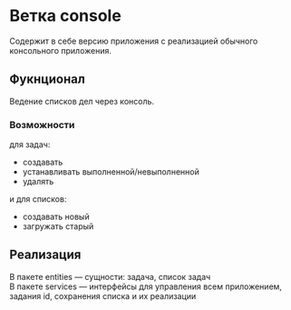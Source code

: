 # Ветка console
Содержит в себе версию приложения с реализацией обычного консольного приложения.

## Фукнционал
Ведение списков дел через консоль.  

### Возможности

для задaч:
- создавать
- устанавливать выполненной/невыполненной
- удалять

и для списков:
- создавать новый
- загружать старый

## Реализация
В пакете entities — сущности: задача, список задач  
В пакете services — интерфейсы для управления всем приложением, задания id, сохранения списка и их реализации 